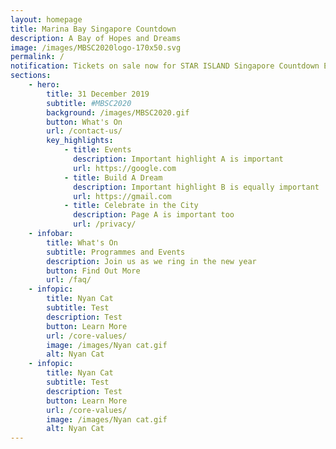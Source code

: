 ```yaml
---
layout: homepage
title: Marina Bay Singapore Countdown
description: A Bay of Hopes and Dreams
image: /images/MBSC2020logo-170x50.svg
permalink: /
notification: Tickets on sale now for STAR ISLAND Singapore Countdown Edition 2019 - 2020 
sections:
    - hero:
        title: 31 December 2019
        subtitle: #MBSC2020
        background: /images/MBSC2020.gif
        button: What's On
        url: /contact-us/
        key_highlights:
            - title: Events
              description: Important highlight A is important
              url: https://google.com
            - title: Build A Dream 
              description: Important highlight B is equally important
              url: https://gmail.com
            - title: Celebrate in the City
              description: Page A is important too
              url: /privacy/
    - infobar:
        title: What's On
        subtitle: Programmes and Events
        description: Join us as we ring in the new year
        button: Find Out More 
        url: /faq/
    - infopic:
        title: Nyan Cat
        subtitle: Test
        description: Test
        button: Learn More
        url: /core-values/
        image: /images/Nyan cat.gif
        alt: Nyan Cat
    - infopic:
        title: Nyan Cat
        subtitle: Test
        description: Test
        button: Learn More
        url: /core-values/
        image: /images/Nyan cat.gif
        alt: Nyan Cat
---
```

